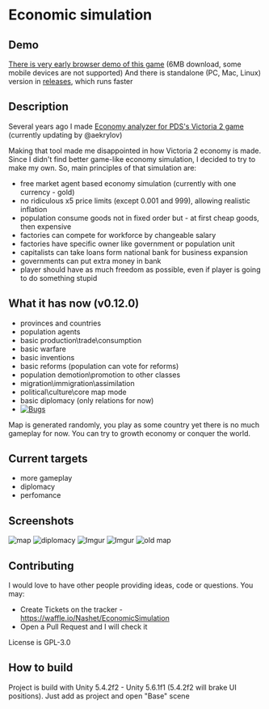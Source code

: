 # Economic simulation

## Demo
[There is very early browser demo of this game](http://nashet.github.io/EconomicSimulation/WEBGL/index.html) (6MB download, some mobile devices are not supported)
And there is standalone (PC, Mac, Linux) version in [releases](https://github.com/Nashet/EconomicSimulation/releases), which runs faster

## Description
Several years ago I made [Economy analyzer for PDS's Victoria 2 game](https://github.com/aekrylov/vic2_economy_analyzer) (currently updating by @aekrylov)

Making that tool made me disappointed in how Victoria 2 economy is made. Since I didn't find better game-like economy simulation,  I decided to try to make my own.
So, main principles of that simulation are:
* free market agent based economy simulation (currently with one currency - gold)
* no ridiculous x5 price limits (except 0.001 and 999), allowing realistic inflation
* population consume goods not in fixed order but - at first cheap goods, then expensive
* factories can compete for workforce by changeable salary
* factories have specific owner like government or population unit
* capitalists can take loans form national bank for business expansion 
* governments can put extra money in bank
* player should have as much freedom as possible, even if player is going to do something stupid 

## What it has now (v0.12.0)
 - provinces and countries
 - population agents
 - basic production\trade\consumption
 - basic warfare
 - basic inventions
 - basic reforms (population can vote for reforms)
 - population demotion\promotion to other classes
 - migration\immigration\assimilation
 - political\culture\core map mode
 - basic diplomacy (only relations for now)
 - [![Bugs](https://badge.waffle.io/Nashet/EconomicSimulation.png?label=bug&title=bugs)](https://waffle.io/Nashet/EconomicSimulation) 

Map is generated randomly, you play as some country yet there is no much gameplay for now. You can try to growth economy or conquer the world.           

## Current targets
 - more gameplay
 - diplomacy
 - perfomance

## Screenshots
![map](http://i.imgrpost.com/imgr/2017/06/22/VYAaereVAVArdsdVA.png)
![diplomacy](http://i.imgrpost.com/imgr/2017/06/22/VYAaersderdsdVA.png)
![Imgur](http://i.imgur.com/KevTH51.png)
![Imgur](http://i.imgur.com/uzEJCvM.png)
![old map](http://i.imgur.com/Wm0vhz2.png)

## Contributing
I would love to have other people providing ideas, code or questions.  You may:
- Create Tickets on the tracker - https://waffle.io/Nashet/EconomicSimulation
- Open a Pull Request and I will check it

License is GPL-3.0

## How to build
Project is build with Unity 5.4.2f2 - Unity 5.6.1f1 (5.4.2f2 will brake UI positions). Just add as project and open "Base" scene
